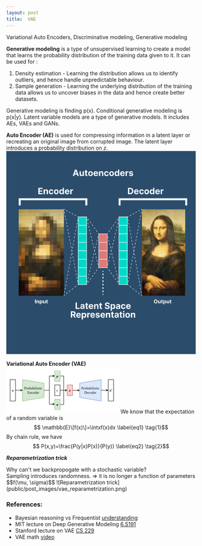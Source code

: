 ```yaml
---
layout: post
title:  VAE
---
```


<div class="message">
  Variational Auto Encoders, Discriminative modeling, Generative modeling
</div>

**Generative modeling** is a type of unsupervised learning to create a model that learns the probability distribution of the training data given to it.
It can be used for :
1. Density estimation - Learning the distribution allows us to identify outliers, and hence handle unpredictable behaviour.
2. Sample generation - Learning the underlying distribution of the training data allows us to uncover biases in the data and hence create better datasets.

Generative modeling is finding p(x). Conditional generative modeling is p(x|y).
Latent variable models are a type of generative models. It includes AEs, VAEs and GANs.


**Auto Encoder (AE)** is used for compressing information in a latent layer or recreating an original image from corrupted image. The latent layer introduces a probability distribution on *z*.
![Auto encoder](public/post_images/autoencoder.png)

**Variational Auto Encoder (VAE)**
![Variational auto encoder](public/post_images/vae.png)
We know that the expectation of a random variable is $$ \mathbb{E}\[f(x)\]=\intxf(x)dx 
\label{eq1} \tag{1}$$
By chain rule, we have $$ P(x,y)=\frac{P(y|x)P(x)}{P(y)}
\label{eq2} \tag{2}$$

***Reparametrization trick***
<div class="message">
Why can't we backpropogate with a stochastic variable? 
</div>
Sampling introduces randomness.   
=> it is no longer a function of parameters $$f(\mu, \sigma)$$
![Reparametrization trick](public/post_images/vae_reparametrization.png)

### References:
- Bayesian reasoning vs Frequentist [understanding](https://wiki.santafe.edu/images/2/2e/Bayesian-Reasoning-for-Intelligent-People-DeDeo.pdf)
- MIT lecture on Deep Generative Modeling [6.S191](https://www.youtube.com/watch?v=3G5hWM6jqPk&list=PLtBw6njQRU-rwp5__7C0oIVt26ZgjG9NI&index=4)
- Stanford lecture on VAE [CS 229](https://www.youtube.com/watch?v=-TPFg-RG-KY)
- VAE math [video](https://www.youtube.com/watch?v=iwEzwTTalbg)